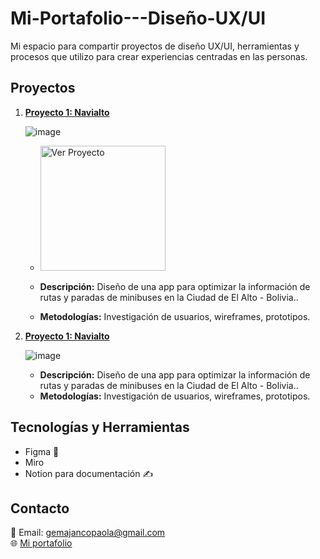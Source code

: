 # Mi-Portafolio---Diseño-UX/UI
Mi espacio para compartir proyectos de diseño UX/UI, herramientas y procesos que utilizo para crear experiencias centradas en las personas.
## Proyectos
1. **[Proyecto 1: Navialto](#)**
   
   ![image](https://i.postimg.cc/HnvgpMB2/Navialto.png)
   
   - <a href="https://www.figma.com/design/Dcd2LpGhgL4oInOPYtBizE/NAVIALTO?node-id=0-1&t=Re7iH5exxnoAFxEh-1" target="_blank">
     <img src="https://img.shields.io/badge/Ver_Proyecto-Click_Aquí-blue?style=plastic" alt="Ver Proyecto" width="200">
     </a>
     
   - **Descripción:** Diseño de una app para optimizar la información de rutas y paradas de minibuses en la Ciudad de El Alto - Bolivia..
   - **Metodologías:** Investigación de usuarios, wireframes, prototipos.

 1. **[Proyecto 1: Navialto](#)**
   
    ![image](https://i.postimg.cc/HnvgpMB2/Navialto.png)
    - **Descripción:** Diseño de una app para optimizar la información de rutas y paradas de minibuses en la Ciudad de El Alto - Bolivia..
    - **Metodologías:** Investigación de usuarios, wireframes, prototipos.
 

## Tecnologías y Herramientas
- Figma 🎨
- Miro
- Notion para documentación ✍️
## Contacto
📧 Email: gemajancopaola@gmail.com  
🌐 [Mi portafolio](https://github.com/PaolaGema/Portafolio-Design-UX-UI)


